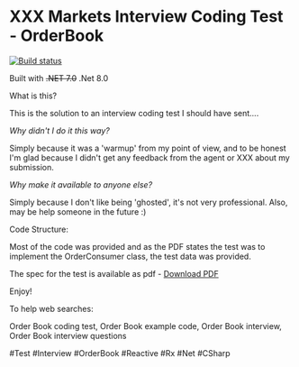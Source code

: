 # XXX Markets Interview Coding Test - OrderBook

[![Build status](https://ci.appveyor.com/api/projects/status/j2j5dmerila9cpcj?svg=true)](https://ci.appveyor.com/project/oriches/xxx-markets-interview-orderbook)

Built with ~~.NET 7.0~~ .Net 8.0

What is this?

This is the solution to an interview coding test I should have sent....

_Why didn't I do it this way?_

Simply because it was a 'warmup' from my point of view, and to be honest I'm glad because I didn't get any feedback from the agent or XXX about my submission.

_Why make it available to anyone else?_

Simply because I don't like being 'ghosted', it's not very professional. Also, may be help someone in the future :)

Code Structure:

Most of the code was provided and as the PDF states the test was to implement the OrderConsumer class, the test data was provided.

The spec for the test is available as pdf - [Download PDF](https://github.com/oriches/Xxx.Markets.Interview.OrderBook/blob/main/Development%20Task.pdf)


Enjoy!

To help web searches:

Order Book coding test,
Order Book example code,
Order Book interview,
Order Book interview questions

#Test #Interview #OrderBook #Reactive #Rx #Net #CSharp
